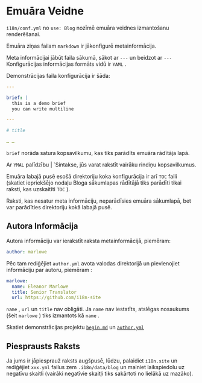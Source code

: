 # Emuāra Veidne

`i18n/conf.yml` no `use: Blog` nozīmē emuāra veidnes izmantošanu renderēšanai.

Emuāra ziņas failam `markdown` ir jākonfigurē metainformācija.

Meta informācijai jābūt faila sākumā, sākot ar `---` un beidzot ar `---` Konfigurācijas informācijas formāts vidū ir `YAML` .

Demonstrācijas faila konfigurācija ir šāda:

```yml
---

brief: |
  this is a demo brief
  you can write multiline

---

# title

… …
```

`brief` norāda satura kopsavilkumu, kas tiks parādīts emuāra rādītāja lapā.

Ar `YMAL` palīdzību | `Sintakse, jūs varat rakstīt vairāku rindiņu kopsavilkumus.

Emuāra labajā pusē esošā direktoriju koka konfigurācija ir arī `TOC` faili (skatiet iepriekšējo nodaļu Bloga sākumlapas rādītājā tiks parādīti tikai raksti, kas uzskaitīti `TOC` ).

Raksti, kas nesatur meta informāciju, neparādīsies emuāra sākumlapā, bet var parādīties direktoriju kokā labajā pusē.

## Autora Informācija

Autora informāciju var ierakstīt raksta metainformācijā, piemēram:

```yml
author: marlowe
```

Pēc tam rediģējiet `author.yml` avota valodas direktorijā un pievienojiet informāciju par autoru, piemēram :

```yml
marlowe:
  name: Eleanor Marlowe
  title: Senior Translator
  url: https://github.com/i18n-site
```

`name` , `url` un `title` nav obligāti. Ja `name` nav iestatīts, atslēgas nosaukums (šeit `marlowe` ) tiks izmantots kā `name` .

Skatiet demonstrācijas projektu [`begin.md`](https://github.com/i18n-site/demo.i18n.site/blob/main/en/blog/news/begin.md?plain=1) un [`author.yml`](https://github.com/i18n-site/demo.i18n.site/blob/main/en/author.yml)

## Piesprausts Raksts

Ja jums ir jāpiesprauž raksts augšpusē, lūdzu, palaidiet `i18n.site` un rediģējiet `xxx.yml` failus zem `.i18n/data/blog` un mainiet laikspiedolu uz negatīvu skaitli (vairāki negatīvie skaitļi tiks sakārtoti no lielākā uz mazāko).